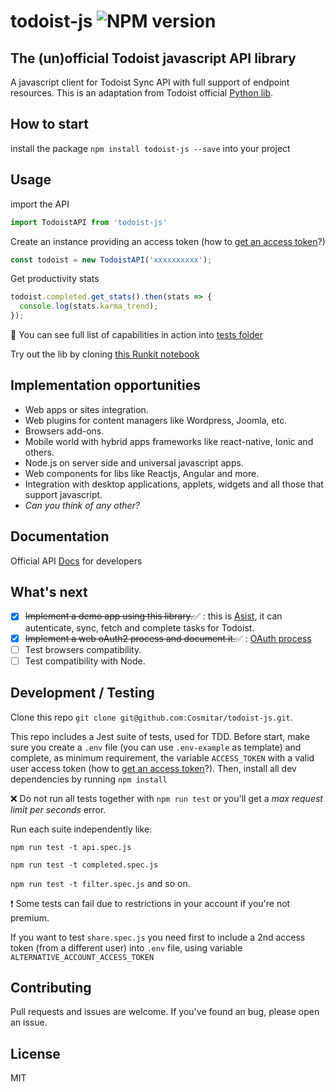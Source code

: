 # todoist-js ![NPM version](https://img.shields.io/npm/v/todoist-js.svg)
## The (un)official Todoist javascript API library
A javascript client for Todoist Sync API with full support of endpoint resources.
This is an adaptation from Todoist official [Python lib](https://github.com/Doist/todoist-python).

## How to start
install the package
`npm install todoist-js --save`
into your project

## Usage
import the API
```javascript
import TodoistAPI from 'todoist-js'
```
Create an instance providing an access token (how to [get an access token](https://github.com/Cosmitar/todoist-js/wiki/Getting-access-token)?)
```javascript
const todoist = new TodoistAPI('xxxxxxxxxx');
```

Get productivity stats
```javascript
todoist.completed.get_stats().then(stats => {
  console.log(stats.karma_trend);
});
```
&#x1F680; You can see full list of capabilities in action into [tests folder](https://github.com/Cosmitar/todoist-js/tree/master/__tests__)

Try out the lib by cloning [this Runkit notebook](https://runkit.com/58a79f5f18a61500140b4f19/58af1ca45b8f4a001496241f)

## Implementation opportunities
- Web apps or sites integration.
- Web plugins for content managers like Wordpress, Joomla, etc.
- Browsers add-ons.
- Mobile world with hybrid apps frameworks like react-native, Ionic and others.
- Node.js on server side and universal javascript apps.
- Web components for libs like Reactjs, Angular and more.
- Integration with desktop applications, applets, widgets and all those that support javascript.
- _Can you think of any other?_

## Documentation
Official API [Docs](https://developer.todoist.com/?python#update-multiple-ordersindents) for developers

## What's next
- [x] ~~Implement a demo app using this library.~~&#x2705; : this is [Asist](https://github.com/fusenlabs/asist), it can autenticate, sync, fetch and complete tasks for Todoist.
- [x] ~~Implement a web oAuth2 process and document it.~~&#x2705; : [OAuth process](https://github.com/Cosmitar/todoist-js/wiki/OAuth2-with-todoist-js)
- [ ] Test browsers compatibility.
- [ ] Test compatibility with Node.

## Development / Testing
Clone this repo `git clone git@github.com:Cosmitar/todoist-js.git`.

This repo includes a Jest suite of tests, used for TDD.
Before start, make sure you create a `.env` file (you can use `.env-example` as template) and complete, as minimum requirement, the variable `ACCESS_TOKEN` with a valid user access token (how to [get an access token](https://github.com/Cosmitar/todoist-js/wiki/Getting-access-token)?).
Then, install all dev dependencies by running `npm install`

&#x274C; Do not run all tests together with `npm run test` or you'll get a _max request limit per seconds_ error.

Run each suite independently like:

`npm run test -t api.spec.js`

`npm run test -t completed.spec.js`

`npm run test -t filter.spec.js`
and so on.

&#x2757; Some tests can fail due to restrictions in your account if you're not premium.

If you want to test `share.spec.js` you need first to include a 2nd access token (from a different user) into `.env` file, using variable `ALTERNATIVE_ACCOUNT_ACCESS_TOKEN`

## Contributing
Pull requests and issues are welcome. If you've found an bug, please open an issue.

## License
MIT

